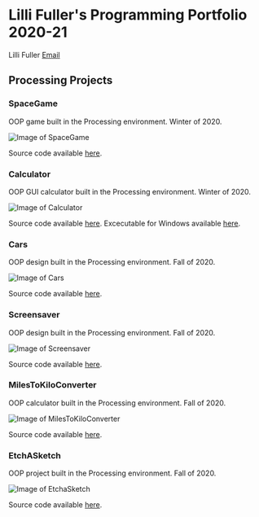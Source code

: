 # Lilli Fuller's Programming Portfolio 2020-21
Lilli Fuller [Email](mailto:lillfull@granitesd.org)

## Processing Projects

### SpaceGame
OOP game built in the Processing environment. Winter of 2020.

![Image of SpaceGame](https://github.com/lillifuller/programming-portfolio/blob/gh-pages/images/spacegame.png?raw=true)

Source code available [here](https://github.com/lillifuller/programming-portfolio/tree/gh-pages/src/SpaceGame).

### Calculator
OOP GUI calculator built in the Processing environment. Winter of 2020.

![Image of Calculator](https://github.com/lillifuller/programming-portfolio/blob/gh-pages/images/calculator.png?raw=true)

Source code available [here](https://github.com/lillifuller/programming-portfolio/tree/gh-pages/src/Calculator). Excecutable for Windows available [here]().

### Cars
OOP design built in the Processing environment. Fall of 2020.

![Image of Cars](https://github.com/lillifuller/programming-portfolio/blob/gh-pages/images/cars.png?raw=true)

Source code available [here](https://github.com/lillifuller/programming-portfolio/tree/gh-pages/src/Cars).

### Screensaver
OOP design built in the Processing environment. Fall of 2020.

![Image of Screensaver](https://github.com/lillifuller/programming-portfolio/blob/gh-pages/images/screensaver.png?raw=true)

Source code available [here](https://github.com/lillifuller/programming-portfolio/tree/gh-pages/src/Screensaver).

### MilesToKiloConverter
OOP calculator built in the Processing environment. Fall of 2020.

![Image of MilesToKiloConverter](https://github.com/lillifuller/programming-portfolio/blob/gh-pages/images/miletokiloconverter.png?raw=true)

Source code available [here](https://github.com/lillifuller/programming-portfolio/tree/gh-pages/src/MilesToKiloConverter).

### EtchASketch
OOP project built in the Processing environment. Fall of 2020.

![Image of EtchaSketch](https://github.com/lillifuller/programming-portfolio/blob/gh-pages/images/etchasketch.png?raw=true)

Source code available [here](https://github.com/lillifuller/programming-portfolio/tree/gh-pages/src/EtchASketch).

